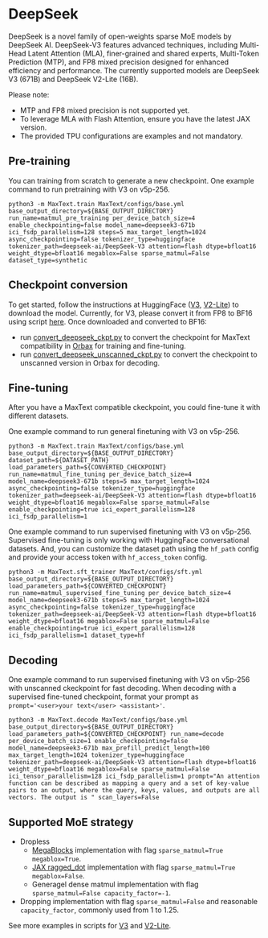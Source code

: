 <!--
 Copyright 2025 Google LLC

 Licensed under the Apache License, Version 2.0 (the "License");
 you may not use this file except in compliance with the License.
 You may obtain a copy of the License at

      https://www.apache.org/licenses/LICENSE-2.0

 Unless required by applicable law or agreed to in writing, software
 distributed under the License is distributed on an "AS IS" BASIS,
 WITHOUT WARRANTIES OR CONDITIONS OF ANY KIND, either express or implied.
 See the License for the specific language governing permissions and
 limitations under the License.
 -->

# DeepSeek

DeepSeek is a novel family of open-weights sparse MoE models by DeepSeek AI. DeepSeek-V3 features advanced techniques, including Multi-Head Latent Attention (MLA), finer-grained and shared experts, Multi-Token Prediction (MTP), and FP8 mixed precision designed for enhanced efficiency and performance. The currently supported models are DeepSeek V3 (671B) and DeepSeek V2-Lite (16B).

Please note:
* MTP and FP8 mixed precision is not supported yet.
* To leverage MLA with Flash Attention, ensure you have the latest JAX version.
* The provided TPU configurations are examples and not mandatory.


## Pre-training
You can training from scratch to generate a new checkpoint. One example command to run pretraining with V3 on v5p-256.

```
python3 -m MaxText.train MaxText/configs/base.yml base_output_directory=${BASE_OUTPUT_DIRECTORY} run_name=matmul_pre_training per_device_batch_size=4 enable_checkpointing=false model_name=deepseek3-671b ici_fsdp_parallelism=128 steps=5 max_target_length=1024 async_checkpointing=false tokenizer_type=huggingface tokenizer_path=deepseek-ai/DeepSeek-V3 attention=flash dtype=bfloat16 weight_dtype=bfloat16 megablox=False sparse_matmul=False dataset_type=synthetic
```


## Checkpoint conversion
To get started, follow the instructions at HuggingFace ([V3](https://huggingface.co/deepseek-ai/DeepSeek-V3), [V2-Lite](https://huggingface.co/deepseek-ai/DeepSeek-V2-Lite)) to download the model. Currently, for V3, please convert it from FP8 to BF16 using script [here](https://github.com/deepseek-ai/DeepSeek-V3/blob/a878eada08ea6913f5a2ae80a43afeffdef082ef/inference/fp8_cast_bf16.py). Once downloaded and converted to BF16:
* run [convert_deepseek_ckpt.py](../../../MaxText/convert_deepseek_ckpt.py) to convert the checkpoint for MaxText compatibility in [Orbax](https://orbax.readthedocs.io/en/latest/guides/checkpoint/orbax_checkpoint_101.html) for training and fine-tuning.
* run [convert_deepseek_unscanned_ckpt.py](../../../MaxText/convert_deepseek_unscanned_ckpt.py) to convert the checkpoint to unscanned version in Orbax for decoding.


## Fine-tuning

After you have a MaxText compatible ckeckpoint, you could fine-tune it with different datasets. 

One example command to run general finetuning with V3 on v5p-256.

```
python3 -m MaxText.train MaxText/configs/base.yml base_output_directory=${BASE_OUTPUT_DIRECTORY} dataset_path=${DATASET_PATH} load_parameters_path=${CONVERTED_CHECKPOINT} run_name=matmul_fine_tuning per_device_batch_size=4 model_name=deepseek3-671b steps=5 max_target_length=1024 async_checkpointing=false tokenizer_type=huggingface tokenizer_path=deepseek-ai/DeepSeek-V3 attention=flash dtype=bfloat16 weight_dtype=bfloat16 megablox=False sparse_matmul=False enable_checkpointing=true ici_expert_parallelism=128 ici_fsdp_parallelism=1
```

One example command to run supervised finetuning with V3 on v5p-256. Supervised fine-tuning is only working with HuggingFace conversational datasets. And, you can customize the dataset path using the `hf_path` config and provide your access token with `hf_access_token` config.

```
python3 -m MaxText.sft_trainer MaxText/configs/sft.yml base_output_directory=${BASE_OUTPUT_DIRECTORY} load_parameters_path=${CONVERTED_CHECKPOINT} run_name=matmul_supervised_fine_tuning per_device_batch_size=4 model_name=deepseek3-671b steps=5 max_target_length=1024 async_checkpointing=false tokenizer_type=huggingface tokenizer_path=deepseek-ai/DeepSeek-V3 attention=flash dtype=bfloat16 weight_dtype=bfloat16 megablox=False sparse_matmul=False enable_checkpointing=true ici_expert_parallelism=128 ici_fsdp_parallelism=1 dataset_type=hf
```

## Decoding
One example command to run supervised finetuning with V3 on v5p-256 with unscanned ckeckpoint for fast decoding. When decoding with a supervised fine-tuned checkpoint, format your prompt as `prompt='<user>your text</user> <assistant>'`.

```
python3 -m MaxText.decode MaxText/configs/base.yml base_output_directory=${BASE_OUTPUT_DIRECTORY} load_parameters_path=${CONVERTED_CHECKPOINT} run_name=decode per_device_batch_size=1 enable_checkpointing=false model_name=deepseek3-671b max_prefill_predict_length=100 max_target_length=1024 tokenizer_type=huggingface tokenizer_path=deepseek-ai/DeepSeek-V3 attention=flash dtype=bfloat16 weight_dtype=bfloat16 megablox=False sparse_matmul=False ici_tensor_parallelism=128 ici_fsdp_parallelism=1 prompt="An attention function can be described as mapping a query and a set of key-value pairs to an output, where the query, keys, values, and outputs are all vectors. The output is " scan_layers=False
```

## Supported MoE strategy
* Dropless
  * [MegaBlocks](https://arxiv.org/abs/2211.15841) implementation with flag `sparse_matmul=True megablox=True`.
  * [JAX ragged_dot](https://github.com/jax-ml/jax/blob/a8fb0e01f8d083fff337d3c26375bb1b77344a99/jax/_src/lax/lax.py#L2415) implementation with flag `sparse_matmul=True megablox=False`.
  * Generagel dense matmul implementation with flag `sparse_matmul=False capacity_factor=-1`.
* Dropping implementation with flag `sparse_matmul=False` and reasonable `capacity_factor`, commonly used from 1 to 1.25.

See more examples in scripts for [V3](v3-671b/test_deepseek.sh) and [V2-Lite](v2-16b/test_deepseek.sh).
